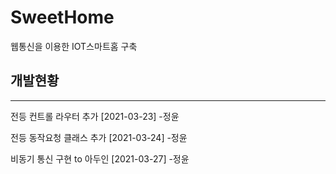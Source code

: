 # SweetHome

웹통신을 이용한 IOT스마트홈 구축

## 개발현황

<hr>
전등 컨트롤 라우터 추가 [2021-03-23] -정윤

전등 동작요청 클래스 추가 [2021-03-24] -정윤

비동기 통신 구현 to 아두인 [2021-03-27] -정윤
